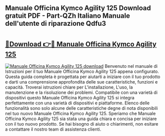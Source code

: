 ## Manuale Officina Kymco Agility 125 Download gratuit PDF - Part-QZh Italiano Manuale dell'utente di riparazione Qdfu3

# <h2><a href="http://dfbl6u9.blite.top/?on=Manuale+Officina+Kymco+Agility+125">🔗Download 👉🔴 Manuale Officina Kymco Agility 125</a></h2>

[![Manuale Officina Kymco Agility 125 download](https://i.imgur.com/lujVjoI.png)](http://dfbl6u9.blite.top/?on=Manuale+Officina+Kymco+Agility+125)
Benvenuto nel manuale di Istruzioni per il tuo Manuale Officina Kymco Agility 125 appena configurato. Questa guida completa è progettata per aiutarti a iniziare con il tuo prodotto e darti una comprensione approfondita delle sue caratteristiche, funzioni e capacità. Troverai istruzioni chiare per L'installazione, L'uso, la manutenzione e la risoluzione dei problemi. Compatibile con una varietà di dispositivi questo Manuale Officina Kymco Agility 125 si integra perfettamente con una varietà di dispositivi e piattaforme. Elenco delle funzionalità sono solo alcune delle caratteristiche degne di nota disponibili nel tuo nuovo Manuale Officina Kymco Agility 125. Speriamo che Manuale Officina Kymco Agility 125 sia stata una guida chiara e concisa per iniziare con il tuo nuovo prodotto. Se hai bisogno di aiuto o chiarimenti, non esitare a contattare il nostro team di assistenza clienti.

